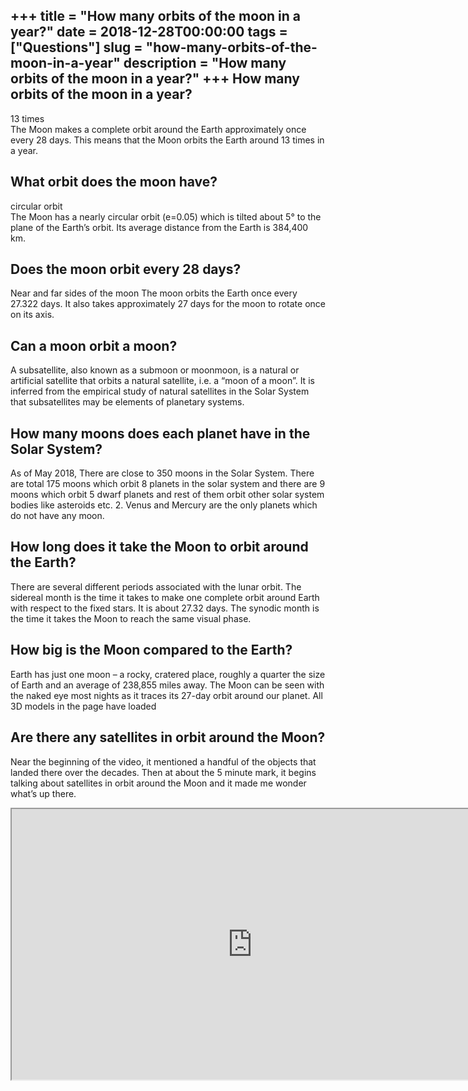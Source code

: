 +++
title = "How many orbits of the moon in a year?"
date = 2018-12-28T00:00:00
tags = ["Questions"]
slug = "how-many-orbits-of-the-moon-in-a-year"
description = "How many orbits of the moon in a year?"
+++
How many orbits of the moon in a year?
--------------------------------------

13 times  
The Moon makes a complete orbit around the Earth approximately once every 28 days. This means that the Moon orbits the Earth around 13 times in a year.

What orbit does the moon have?
------------------------------

circular orbit  
The Moon has a nearly circular orbit (e=0.05) which is tilted about 5° to the plane of the Earth’s orbit. Its average distance from the Earth is 384,400 km.

Does the moon orbit every 28 days?
----------------------------------

Near and far sides of the moon The moon orbits the Earth once every 27.322 days. It also takes approximately 27 days for the moon to rotate once on its axis.

Can a moon orbit a moon?
------------------------

A subsatellite, also known as a submoon or moonmoon, is a natural or artificial satellite that orbits a natural satellite, i.e. a “moon of a moon”. It is inferred from the empirical study of natural satellites in the Solar System that subsatellites may be elements of planetary systems.

How many moons does each planet have in the Solar System?
---------------------------------------------------------

As of May 2018, There are close to 350 moons in the Solar System. There are total 175 moons which orbit 8 planets in the solar system and there are 9 moons which orbit 5 dwarf planets and rest of them orbit other solar system bodies like asteroids etc. 2. Venus and Mercury are the only planets which do not have any moon.

How long does it take the Moon to orbit around the Earth?
---------------------------------------------------------

There are several different periods associated with the lunar orbit. The sidereal month is the time it takes to make one complete orbit around Earth with respect to the fixed stars. It is about 27.32 days. The synodic month is the time it takes the Moon to reach the same visual phase.

How big is the Moon compared to the Earth?
------------------------------------------

 Earth has just one moon – a rocky, cratered place, roughly a quarter the size of Earth and an average of 238,855 miles away. The Moon can be seen with the naked eye most nights as it traces its 27-day orbit around our planet. All 3D models in the page have loaded

Are there any satellites in orbit around the Moon?
--------------------------------------------------

Near the beginning of the video, it mentioned a handful of the objects that landed there over the decades. Then at about the 5 minute mark, it begins talking about satellites in orbit around the Moon and it made me wonder what’s up there.

<iframe allow="accelerometer; autoplay; clipboard-write; encrypted-media; gyroscope; picture-in-picture" allowfullscreen="" class="__youtube_prefs__  epyt-is-override  no-lazyload" data-no-lazy="1" data-origheight="433" data-origwidth="770" data-skipgform_ajax_framebjll="" height="433" id="_ytid_35998" loading="lazy" src="https://www.youtube.com/embed/1sj2otIjZfM?enablejsapi=1&autoplay=0&cc_load_policy=0&cc_lang_pref=&iv_load_policy=1&loop=0&modestbranding=0&rel=1&fs=1&playsinline=0&autohide=2&theme=dark&color=red&controls=1&" title="YouTube player" width="770"></iframe>